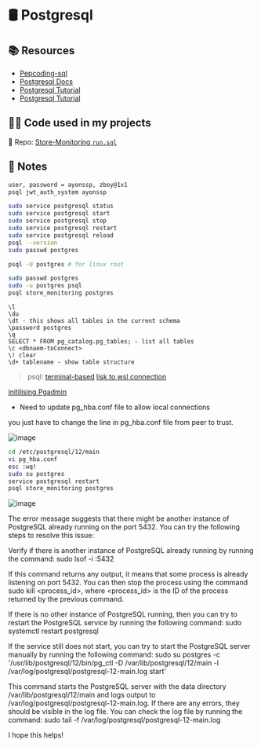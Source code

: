 # 🛢️ Postgresql

## 📚 Resources
<!-- do some points with resources links and docs -->
- [Pepcoding-sql](https://www.youtube.com/playlist?list=PL-Jc9J83PIiFRR58Ezyy2z3gYhPA0lKmt)
- [Postgresql Docs](https://www.postgresql.org/docs/)
- [Postgresql Tutorial](https://www.postgresqltutorial.com/)
- [Postgresql Tutorial](https://www.postgresqltutorial.com/postgresql-cheat-sheet/)

<!-- add a used code link -->
## 👷‍♂️ Code used in my projects
📁 Repo: [Store-Monitoring `run.sql`](https://github.com/Ayon-SSP/Store-Monitoring/blob/master/src/run.sql)



## 📝 Notes

```bash
user, password = ayonssp, zboy@1x1
psql jwt_auth_system ayonssp
```
```bash
sudo service postgresql status
sudo service postgresql start
sudo service postgresql stop
sudo service postgresql restart
sudo service postgresql reload
psql --version
sudo passwd postgres

```
```bash
psql -U postgres # for linux root
```
```bash
sudo passwd postgres
sudo -u postgres psql
psql store_monitoring postgres
```
```psql
\l
\du
\dt - this shows all tables in the current schema
\password postgres
\q
SELECT * FROM pg_catalog.pg_tables; - list all tables
\c <dbnaem-toConnect>
\! clear
\d+ tablename - show table structure
```
> psql: [terminal-based](https://www.postgresql.org/docs/current/app-psql.html)
[lisk to wsl connection](https://chloesun.medium.com/set-up-postgresql-on-wsl2-and-connect-to-postgresql-with-pgadmin-on-windows-ca7f0b7f38ab)

[initilising Pgadmin](https://itslinuxfoss.com/fix-psql-peer-authentication-failed-for-user/#:~:text=To%20fix%20%E2%80%9Cpsql%20Peer%20authentication,are%20explained%20with%20their%20applications.)

- Need to update pg_hba.conf file to allow local connections

you just have to change the line in pg_hba.conf file from peer to trust.

![image](https://user-images.githubusercontent.com/80549753/230084621-ef75600e-bdfc-4dc4-b266-53da31cc36f7.png)

```bash
cd /etc/postgresql/12/main
vi pg_hba.conf
esc :wq!
sudo su postgres
service postgresql restart
psql store_monitoring postgres
```
![image](https://user-images.githubusercontent.com/80549753/230105990-2b5ef2db-8d8b-4291-806a-ca0c1a3a1548.png)


The error message suggests that there might be another instance of PostgreSQL already running on the port 5432. You can try the following steps to resolve this issue:

Verify if there is another instance of PostgreSQL already running by running the command:
sudo lsof -i :5432

If this command returns any output, it means that some process is already listening on port 5432. You can then stop the process using the command sudo kill <process_id>, where <process_id> is the ID of the process returned by the previous command.

If there is no other instance of PostgreSQL running, then you can try to restart the PostgreSQL service by running the following command:
sudo systemctl restart postgresql

If the service still does not start, you can try to start the PostgreSQL server manually by running the following command:
sudo su postgres -c '/usr/lib/postgresql/12/bin/pg_ctl -D /var/lib/postgresql/12/main -l /var/log/postgresql/postgresql-12-main.log start'

This command starts the PostgreSQL server with the data directory /var/lib/postgresql/12/main and logs output to /var/log/postgresql/postgresql-12-main.log. If there are any errors, they should be visible in the log file. You can check the log file by running the command:
sudo tail -f /var/log/postgresql/postgresql-12-main.log

I hope this helps!



